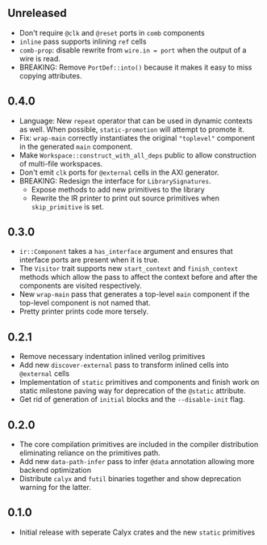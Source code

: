 ## Unreleased
- Don't require `@clk` and `@reset` ports in `comb` components
- `inline` pass supports inlining `ref` cells
- `comb-prop`: disable rewrite from `wire.in = port` when the output of a wire is read.
- BREAKING: Remove `PortDef::into()` because it makes it easy to miss copying attributes.


## 0.4.0
- Language: New `repeat` operator that can be used in dynamic contexts as well. When possible, `static-promotion` will attempt to promote it.
- Fix: `wrap-main` correctly instantiates the original `"toplevel"` component in the generated `main` component.
- Make `Workspace::construct_with_all_deps` public to allow construction of multi-file workspaces.
- Don't emit `clk` ports for `@external` cells in the AXI generator.
- BREAKING: Redesign the interface for `LibrarySignatures`.
    - Expose methods to add new primitives to the library
    - Rewrite the IR printer to print out source primitives when `skip_primitive` is set.


## 0.3.0
- `ir::Component` takes a `has_interface` argument and ensures that interface ports are present when it is true.
- The `Visitor` trait supports new `start_context` and `finish_context` methods which allow the pass to affect the context before and after the components are visited respectively.
- New `wrap-main` pass that generates a top-level `main` component if the top-level component is not named that.
- Pretty printer prints code more tersely.

## 0.2.1
- Remove necessary indentation inlined verilog primitives
- Add new `discover-external` pass to transform inlined cells into `@external` cells
- Implementation of `static` primitives and components and finish work on static milestone paving way for deprecation of the `@static` attribute.
- Get rid of generation of `initial` blocks and the `--disable-init` flag.

## 0.2.0
- The core compilation primitives are included in the compiler distribution eliminating reliance on the primitives path.
- Add new `data-path-infer` pass to infer `@data` annotation allowing more backend optimization
- Distribute `calyx` and `futil` binaries together and show deprecation warning for the latter.

## 0.1.0
- Initial release with seperate Calyx crates and the new `static` primitives